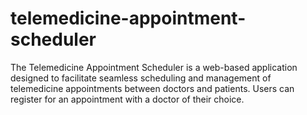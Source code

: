 # telemedicine-appointment-scheduler

The Telemedicine Appointment Scheduler is a web-based application designed to facilitate seamless scheduling and management of telemedicine appointments between doctors and patients. Users can register for an appointment with a doctor of their choice.
